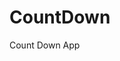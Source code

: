 # CountDown
 Count Down App
     
            
                                                         
                                                                        
                                                                       
                                                                
                                                      
                                     
                      
                   
    
 
   
